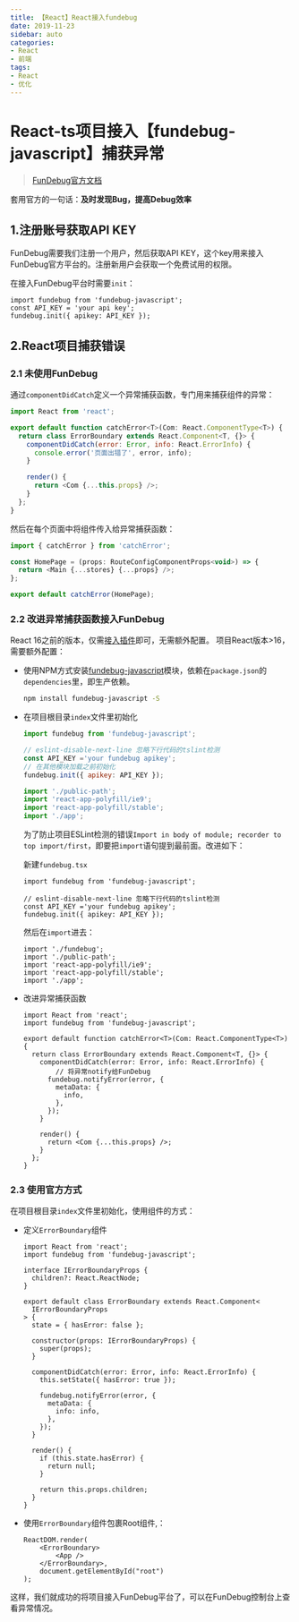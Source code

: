 ```yaml
---
title: 【React】React接入fundebug
date: 2019-11-23
sidebar: auto
categories: 
- React
- 前端
tags: 
- React
- 优化
---
```


# React-ts项目接入【fundebug-javascript】捕获异常

> [FunDebug官方文档](https://docs.fundebug.com/notifier/javascript/test.html)

 套用官方的一句话：**及时发现Bug，提高Debug效率** 

## 1.注册账号获取API KEY

FunDebug需要我们注册一个用户，然后获取API KEY，这个key用来接入FunDebug官方平台的。注册新用户会获取一个免费试用的权限。

在接入FunDebug平台时需要`init`：

```tsx
import fundebug from 'fundebug-javascript';
const API_KEY = 'your api key';
fundebug.init({ apikey: API_KEY });
```

## 2.React项目捕获错误

### 2.1 未使用FunDebug

通过`componentDidCatch`定义一个异常捕获函数，专门用来捕获组件的异常：

```js
import React from 'react';

export default function catchError<T>(Com: React.ComponentType<T>) {
  return class ErrorBoundary extends React.Component<T, {}> {
    componentDidCatch(error: Error, info: React.ErrorInfo) {
      console.error('页面出错了', error, info);
    }

    render() {
      return <Com {...this.props} />;
    }
  };
}
```

然后在每个页面中将组件传入给异常捕获函数：

```js
import { catchError } from 'catchError';

const HomePage = (props: RouteConfigComponentProps<void>) => {
  return <Main {...stores} {...props} />;
};

export default catchError(HomePage);
```

### 2.2 改进异常捕获函数接入FunDebug

 React 16之前的版本，仅需[接入插件](https://docs.fundebug.com/notifier/javascript/integration/npm.html)即可，无需额外配置。 项目React版本>16，需要额外配置：

+ 使用NPM方式安装[fundebug-javascript](https://www.npmjs.com/package/fundebug-javascript)模块，依赖在`package.json`的`dependencies`里，即生产依赖。

  ```bash
  npm install fundebug-javascript -S
  ```

+ 在项目根目录`index`文件里初始化

  ```js
  import fundebug from 'fundebug-javascript';
  
  // eslint-disable-next-line 忽略下行代码的tslint检测
  const API_KEY ='your fundebug apikey';
  // 在其他模块加载之前初始化
  fundebug.init({ apikey: API_KEY });
  
  import './public-path';
  import 'react-app-polyfill/ie9';
  import 'react-app-polyfill/stable';
  import './app';
  ```

  为了防止项目ESLint检测的错误`Import in body of module; recorder to top import/first`，即要把`import`语句提到最前面。改进如下：

  新建`fundebug.tsx`

  ```tsx
  import fundebug from 'fundebug-javascript';
  
  // eslint-disable-next-line 忽略下行代码的tslint检测
  const API_KEY ='your fundebug apikey';
  fundebug.init({ apikey: API_KEY });
  ```

  然后在`import`进去：

  ```tsx
  import './fundebug';
  import './public-path';
  import 'react-app-polyfill/ie9';
  import 'react-app-polyfill/stable';
  import './app';
  ```

+ 改进异常捕获函数

  ```tsx
  import React from 'react';
  import fundebug from 'fundebug-javascript';
  
  export default function catchError<T>(Com: React.ComponentType<T>) {
    return class ErrorBoundary extends React.Component<T, {}> {
      componentDidCatch(error: Error, info: React.ErrorInfo) {
          // 将异常notify给FunDebug
        fundebug.notifyError(error, {
          metaData: {
            info,
          },
        });
      }
  
      render() {
        return <Com {...this.props} />;
      }
    };
  }
  ```

### 2.3 使用官方方式

在项目根目录`index`文件里初始化，使用组件的方式：

+ 定义`ErrorBoundary`组件

  ```tsx
  import React from 'react';
  import fundebug from 'fundebug-javascript';
  
  interface IErrorBoundaryProps {
    children?: React.ReactNode;
  }
  
  export default class ErrorBoundary extends React.Component<
    IErrorBoundaryProps
  > {
    state = { hasError: false };
  
    constructor(props: IErrorBoundaryProps) {
      super(props);
    }
  
    componentDidCatch(error: Error, info: React.ErrorInfo) {
      this.setState({ hasError: true });
  
      fundebug.notifyError(error, {
        metaData: {
          info: info,
        },
      });
    }
  
    render() {
      if (this.state.hasError) {
        return null;
      }
  
      return this.props.children;
    }
  }
  ```

+ 使用`ErrorBoundary`组件包裹Root组件,：

  ```tsx
  ReactDOM.render(
      <ErrorBoundary>
          <App />
      </ErrorBoundary>,
      document.getElementById("root")
  );
  ```



这样，我们就成功的将项目接入FunDebug平台了，可以在FunDebug控制台上查看异常情况。
